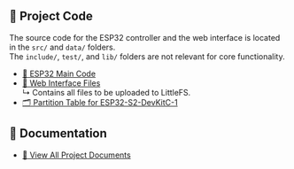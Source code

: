 ## 🔧 Project Code

The source code for the ESP32 controller and the web interface is located in the `src/` and `data/` folders.  
The `include/`, `test/`, and `lib/` folders are not relevant for core functionality.

- [📁 ESP32 Main Code](src/)
- [📁 Web Interface Files](data/)  
  ↳ Contains all files to be uploaded to LittleFS.
- [🗂️ Partition Table for ESP32-S2-DevKitC-1](partitions.csv)

## 📄 Documentation

- [📁 View All Project Documents](docs/)

